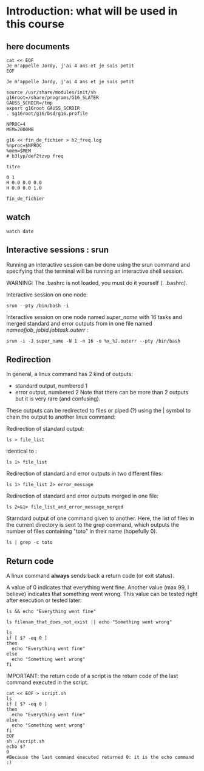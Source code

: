 # Introduction: what will be used in this course

## here documents

```
cat << EOF
Je m'appelle Jordy, j'ai 4 ans et je suis petit
EOF

Je m'appelle Jordy, j'ai 4 ans et je suis petit
```

```
source /usr/share/modules/init/sh
g16root=/share/programs/G16_SLATER
GAUSS_SCRDIR=/tmp
export g16root GAUSS_SCRDIR
. $g16root/g16/bsd/g16.profile

NPROC=4
MEM=2000MB

g16 << fin_de_fichier > h2_freq.log
%nproc=$NPROC
%mem=$MEM
# b3lyp/def2tzvp freq

titre

0 1
H 0.0 0.0 0.0
H 0.0 0.0 1.0

fin_de_fichier
```

## watch

```
watch date
```

## Interactive sessions : srun

Running an interactive session can be done using the srun command and specifying that the terminal
will be running an interactive shell session.

WARNING: The .bashrc is not loaded, you must do it yourself (. .bashrc).

Interactive session on one node:
```
srun --pty /bin/bash -i
```

Interactive session on one node named *super_name* with 16 tasks and merged standard and error outputs
from in one file named *nameofjob_jobid.jobtask.outerr* :
```
srun -i -J super_name -N 1 -n 16 -o %x_%J.outerr --pty /bin/bash
```
## Redirection

In general, a linux command has 2 kind of outputs:
 * standard output, numbered 1
 * error output, numbered 2
Note that there can be more than 2 outputs but it is very rare (and confusing).

These outputs can be redirected to files or piped (?) using the | symbol to chain the output
to another linux command:

Redirection of standard output:
```
ls > file_list
```
identical to :
```
ls 1> file_list
```

Redirection of standard and error outputs in two different files:
```
ls 1> file_list 2> error_message
```

Redirection of standard and error outputs merged in one file:
```
ls 2>&1> file_list_and_error_message_merged
```

Starndard output of one command given to another. Here, the list of files in the current
directory is sent to the grep command, which outputs the number of files containing "toto" in
their name (hopefully 0).
```
ls | grep -c toto
```

## Return code
A linux command **always** sends back a return code (or exit status).

A value of 0 indicates that everything went fine.
Another value (max 99, I believe) indicates that something went wrong.
This value can be tested right after execution or tested later:

```
ls && echo "Everything went fine"
```

```
ls filenam_that_does_not_exist || echo "Something went wrong"
```

```
ls
if [ $? -eq 0 ]
then
  echo "Everything went fine"
else
  echo "Something went wrong"
fi
```

IMPORTANT: the return code of a script is the return code of the last command
executed in the script.

```
cat << EOF > script.sh
ls
if [ $? -eq 0 ]
then
  echo "Everything went fine"
else
  echo "Something went wrong"
fi
EOF
sh ./script.sh
echo $?
0
#Because the last command executed returned 0: it is the echo command :)
```

